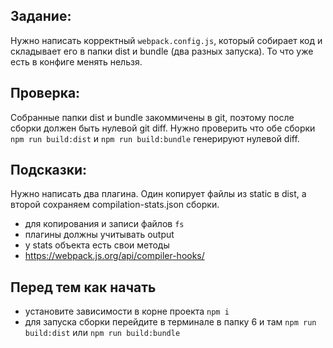 ## Задание:

Нужно написать корректный `webpack.config.js`, который собирает код и складывает его в папки dist и bundle (два разных запуска). То что уже есть в конфиге менять нельзя.

## Проверка:

Собранные папки dist и bundle закоммичены в git, поэтому после сборки должен быть нулевой git diff.
Нужно проверить что обе сборки `npm run build:dist` и `npm run build:bundle` генерируют нулевой diff.

## Подсказки:

Нужно написать два плагина. Один копирует файлы из static в dist, а второй сохраняем compilation-stats.json сборки.

- для копирования и записи файлов `fs`
- плагины должны учитывать output
- у stats объекта есть свои методы
- https://webpack.js.org/api/compiler-hooks/

## Перед тем как начать

- установите зависимости в корне проекта `npm i`
- для запуска сборки перейдите в терминале в папку 6 и там `npm run build:dist` или `npm run build:bundle`
